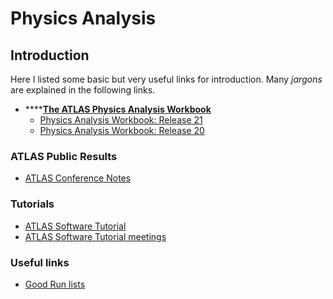 # Physics Analysis

## Introduction

Here I listed some basic but very useful links for introduction. Many _jargons_ are explained in the following links. 

* \*\*\*\*[**The ATLAS Physics Analysis Workbook**](https://twiki.cern.ch/twiki/bin/view/AtlasProtected/PhysicsAnalysisWorkBook)
  * [Physics Analysis Workbook: Release 21](https://twiki.cern.ch/twiki/bin/view/AtlasProtected/PhysicsAnalysisWorkBookRel21)
  * [Physics Analysis Workbook: Release 20](https://twiki.cern.ch/twiki/bin/view/AtlasProtected/PhysicsAnalysisWorkBookRel20)

### ATLAS Public Results

* [ATLAS Conference Notes](https://twiki.cern.ch/twiki/bin/view/AtlasPublic/CONFnotes)

### Tutorials

* [ATLAS Software Tutorial](https://atlassoftwaredocs.web.cern.ch/ABtutorial/)
* [ATLAS Software Tutorial meetings](https://indico.cern.ch/category/397/)

### Useful links

* [Good Run lists](https://twiki.cern.ch/twiki/bin/viewauth/AtlasProtected/GoodRunListsForAnalysisRun2)

